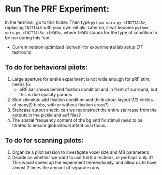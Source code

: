 # Run The PRF Experiment:
In the terminal, go to this folder. Then type ```python main.py <INITIALS>```, replacing `INITIALS` with your own initials. Later on, it will become ```python main.py <INITIALS> <INDEX>```, where `INDEX` stands for the type of condition to be run during this 'run'.

* Current version optimized (screen) for experimental lab setup (7T testroom)

## To do for behavioral pilots:

1. Large aperture for entire experiment is not wide enough for pRF stim, needs fix
	- pRF bar shows behind fixation condition and in front of surround, but this is due opacity params
2. Blob stimulus: add fixation condition and think about layout (1/2 circles of many(!) blobs, with or without fixation cross?)
3. Staircase output check: can we reconstruct the entire staircase from the outputs in the pickle and edf files?
4. The spatial frequency content of the bg and fix stimuli need to be titrated to ensure global/local attentional focus. 


## To do for scanning pilots:

1. Organize a pilot session to investigate voxel size and MB parameters
2. Decide on whether we want to use full 8 directions, or perhaps only 4? This would speed up the experiment tremendously, and allow us to have almost 2 times the amount of separate runs.

